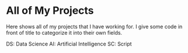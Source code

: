 # All of My Projects

Here shows all of my projects that I have working for. I give some code in front of title to categorize it into their own fields.

DS: Data Science
AI: Artificial Intelligence
SC: Script